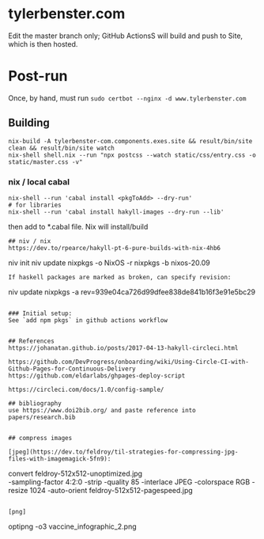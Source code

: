 # tylerbenster.com

Edit the master branch only; GitHub ActionsS will build and push to Site, which is then hosted.

# Post-run
Once, by hand, must run `sudo certbot --nginx -d www.tylerbenster.com`

## Building
```
nix-build -A tylerbenster-com.components.exes.site && result/bin/site clean && result/bin/site watch
nix-shell shell.nix --run "npx postcss --watch static/css/entry.css -o static/master.css -v"
```

### nix / local cabal
```
nix-shell --run 'cabal install <pkgToAdd> --dry-run'
# for libraries
nix-shell --run 'cabal install hakyll-images --dry-run --lib'
```

then add to *.cabal file. Nix will install/build

```
## niv / nix
https://dev.to/rpearce/hakyll-pt-6-pure-builds-with-nix-4hb6
```
niv init
niv update nixpkgs -o NixOS -r nixpkgs -b nixos-20.09
```
If haskell packages are marked as broken, can specify revision:
```
niv update nixpkgs -a rev=939e04ca726d99dfee838de841b16f3e91e5bc29
```

### Initial setup:
See `add npm pkgs` in github actions workflow


## References
https://johanatan.github.io/posts/2017-04-13-hakyll-circleci.html

https://github.com/DevProgress/onboarding/wiki/Using-Circle-CI-with-Github-Pages-for-Continuous-Delivery
https://github.com/eldarlabs/ghpages-deploy-script

https://circleci.com/docs/1.0/config-sample/

## bibliography
use https://www.doi2bib.org/ and paste reference into papers/research.bib
```
```

## compress images

[jpeg](https://dev.to/feldroy/til-strategies-for-compressing-jpg-files-with-imagemagick-5fn9):
```
convert feldroy-512x512-unoptimized.jpg \
-sampling-factor 4:2:0 -strip -quality 85 -interlace JPEG -colorspace RGB -resize 1024 -auto-orient
feldroy-512x512-pagespeed.jpg
```

[png]
```
optipng -o3 vaccine_infographic_2.png
```
